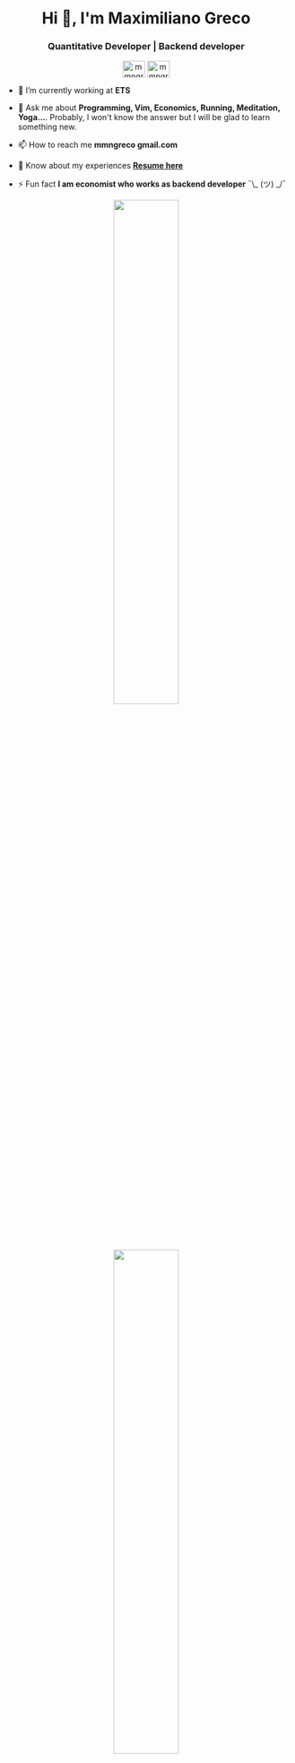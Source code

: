 <h1 align="center">Hi 👋, I'm Maximiliano Greco</h1>

<h3 align="center">Quantitative Developer | Backend developer</h3>

<p align="center">
<a href="https://twitter.com/mmngreco" target="blank"><img align="center" src="https://cdn.jsdelivr.net/npm/simple-icons@3.0.1/icons/twitter.svg" alt="mmngreco" height="30" width="40" /></a>
<a href="https://linkedin.com/in/mmngreco" target="blank"><img align="center" src="https://cdn.jsdelivr.net/npm/simple-icons@3.0.1/icons/linkedin.svg" alt="mmngreco" height="30" width="40" /></a>
</p>

- 🌱 I’m currently working at **ETS**

- 💬 Ask me about **Programming, Vim, Economics, Running, Meditation, Yoga...**. Probably, I won't know the answer but I will be glad to learn something new. 

- 📫 How to reach me **mmngreco gmail.com**

- 📄 Know about my experiences [**Resume here**]()

- ⚡ Fun fact **I am economist who works as backend developer** ¯\\_ (ツ) _/¯


<p align="center">
<a href="https://github-readme-stats.vercel.app/api?username=mmngreco&count_private=true&show_icons=true&include_all_commits=false&hide_border=true&hide_title=true">
  <img width="48%"  src="https://github-readme-stats.vercel.app/api?username=mmngreco&count_private=true&show_icons=true&include_all_commits=false&hide_border=true&hide_title=true" />
</a>
<br>
<a href="https://github-readme-streak-stats.herokuapp.com/?user=mmngreco&hide_border=true">
  <img width="48%"  src="https://github-readme-streak-stats.herokuapp.com/?user=mmngreco&hide_border=true" />
</a>
<br>
<img height="48%" width="auto" src ="https://github-readme-stats.vercel.app/api/top-langs/?username=mmngreco&layout=compact&hide_border=true&langs_count=6&hide=jupyter%20notebook,tex,css,php,html">

</p>
